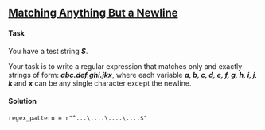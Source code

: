 ## [Matching Anything But a Newline](https://www.hackerrank.com/challenges/matching-anything-but-new-line/problem)

#### Task

You have a test string ***S***. 

Your task is to write a regular expression that matches only and exactly strings of form: ***abc.def.ghi.jkx***, where each variable ***a, b, c, d, e, f, g, h, i, j, k*** and ***x*** can be any single character except the newline.

#### Solution

`regex_pattern = r"^...\....\....\....$"`